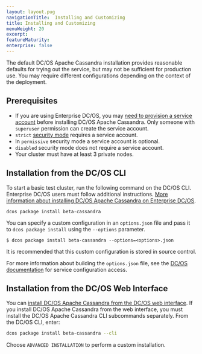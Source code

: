 ```yaml
---
layout: layout.pug
navigationTitle:  Installing and Customizing
title: Installing and Customizing
menuWeight: 20
excerpt:
featureMaturity:
enterprise: false
---
```


<!-- This source repo for this topic is https://github.com/mesosphere/dcos-commons -->


The default DC/OS Apache Cassandra installation provides reasonable defaults for trying out the service, but may not be sufficient for production use. You may require different configurations depending on the context of the deployment.

## Prerequisites
 - If you are using Enterprise DC/OS, you may [need to provision a service account](/1.10/security/ent/service-auth/custom-service-auth/) before installing DC/OS Apache Cassandra. Only someone with `superuser` permission can create the service account.
 - `strict` [security mode](/1.9/administration/installing/custom/configuration-parameters/#security) requires a service account.
 - In `permissive` security mode a service account is optional.
 - `disabled` security mode does not require a service account.
 - Your cluster must have at least 3 private nodes.

## Installation from the DC/OS CLI

To start a basic test cluster, run the following command on the DC/OS CLI. Enterprise DC/OS users must follow additional instructions. [More information about installing DC/OS Apache Cassandra on Enterprise DC/OS](/1.10/security/ent/service-auth/custom-service-auth/).

```shell
dcos package install beta-cassandra
```
You can specify a custom configuration in an `options.json` file and pass it to `dcos package install` using the `--options` parameter.

```
$ dcos package install beta-cassandra --options=<options>.json
```

It is recommended that this custom configuration is stored in source control.

For more information about building the `options.json` file, see the [DC/OS documentation](/latest/usage/managing-services/config-universe-service/) for service configuration access.

## Installation from the DC/OS Web Interface

You can [install DC/OS Apache Cassandra from the DC/OS web interface](/1.9/usage/managing-services/install/). If you install DC/OS Apache Cassandra from the web interface, you must install the DC/OS Apache Cassandra CLI subcommands separately. From the DC/OS CLI, enter:
```bash
dcos package install beta-cassandra --cli
```
Choose `ADVANCED INSTALLATION` to perform a custom installation.
